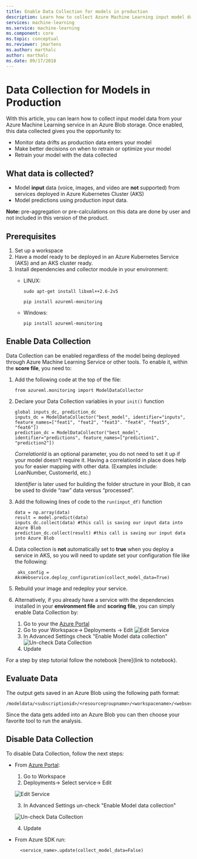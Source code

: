 ```yaml
---
title: Enable Data Collection for models in production
description: Learn how to collect Azure Machine Learning input model data in an Azure Blob storage.
services: machine-learning
ms.service: machine-learning
ms.component: core
ms.topic: conceptual
ms.reviewer: jmartens
ms.author: marthalc
author: marthalc
ms.date: 09/17/2018
---
```

# Data Collection for Models in Production

With this article, you can learn how to collect input model data from your Azure Machine Learning service in an Azure Blob storage. Once enabled, this data collected gives you the opportunity to:
* Monitor data drifts as production data enters your model
* Make better decisions on when to retrain or optimize your model
* Retrain your model with the data collected

## What data is collected?
* Model **input** data (voice, images, and video are **not** supported) from services deployed in Azure Kubernetes Cluster (AKS)
* Model predictions using production input data.

**Note:** pre-aggregation or pre-calculations on this data are done by user and not included in this version of the product.   

## Prerequisites
1.	Set up a workspace
2.	Have a model ready to be deployed in an Azure Kubernetes Service (AKS) and an AKS cluster ready.
3.	Install dependencies and collector module in your environment:
    * LINUX:

          sudo apt-get install libxml++2.6-2v5

          pip install azureml-monitoring
    * Windows: 
          
          pip install azureml-monitoring 

## Enable Data Collection
Data Collection can be enabled regardless of the model being deployed through Azure Machine Learning Service or other tools. To enable it, within the **score file**, you need to:
1.	Add the following code at the top of the file:

        from azureml.monitoring import ModelDataCollector
2.	Declare your Data Collection variables in your `init()` function

        global inputs_dc, prediction_dc
        inputs_dc = ModelDataCollector("best_model", identifier="inputs", feature_names=["feat1", "feat2", "feat3". "feat4", "feat5", "feat6"])
        prediction_dc = ModelDataCollector("best_model", identifier="predictions", feature_names=["prediction1", "prediction2"])
       *CorrelationId* is an optional parameter, you do not need to set it up if your model doesn’t require it. Having a correlationId in place does help you for easier mapping with other data. (Examples include: LoanNumber, CustomerId, etc.)
    
    *Identifier* is later used for building the folder structure in your Blob, it can be used to divide “raw” data versus “processed”.

3.	Add the following lines of code to the `run(input_df)` function

        data = np.array(data)
        result = model.predict(data)
        inputs_dc.collect(data) #this call is saving our input data into Azure Blob
        prediction_dc.collect(result) #this call is saving our input data into Azure Blob

4. Data collection is **not** automatically set to **true** when you deploy a service in AKS, so you will need to update set your configuration file like the following: 

        aks_config = AksWebservice.deploy_configuration(collect_model_data=True)

5. Rebuild your image and redeploy your service. 

6. Alternatively, if you already have a service with the dependencies installed in your **environment file** and **scoring file**, you can simply enable Data Collection by:

    1. Go to your the [Azure Portal](https://portal.azure.com) 
    2. Go to your Workspace-> Deployments -> Edit
    ![Edit Service](media/how-to-enable-data-collection/EditService.png)
    3. In Advanced Settings check "Enable Model data collection" 
    ![Un-check Data Collection](media/how-to-enable-data-collection/CheckDataCollection.png) 
    4. Update

For a step by step tutorial follow the notebook [here](link to notebook). 


## Evaluate Data
The output gets saved in an Azure Blob using the following path format:
	
    /modeldata/<subscriptionid>/<resourcegroupname>/<workspacename>/<webservicename>/<modelname>/<modelversion>/<identifier>/<year>/<month>/<day>/data.csv

Since the data gets added into an Azure Blob you can then choose your favorite tool to run the analysis. 

## Disable Data Collection
To disable Data Collection, follow the next steps:
* From [Azure Portal](https://portal.azure.com): 
    1. Go to Workspace
    2. Deployments-> Select service-> Edit

    ![Edit Service](media/how-to-enable-data-collection/EditService.png)

    3. In Advanced Settings un-check "Enable Model data collection" 

    ![Un-check Data Collection](media/how-to-enable-data-collection/UncheckDataCollection.png) 

    4. Update       

* From Azure SDK run:
         
        <service_name>.update(collect_model_data=False)

